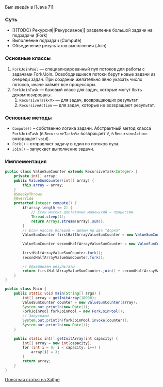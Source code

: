 Был введён в [[Java 7]]

### Суть
- [[{TODO} Рекурсия||Рекурсивное]] разделение большой задачи на подзадачи (Fork)
- Выполнение подзадач (Compute)
- Объединение результатов выполнения (Join)

### Основные классы
1. `ForkJoinPool` — специализированный пул потоков для работы с задачами Fork/Join. Освободившиеся потоки берут новые задачи из очереди задач. При создании желательно явно указать число потоков, иначе займёт все процессоры. 
2. `ForkJoinTask` — базовый класс для задач, которые могут быть декомпозированы.
	1. `RecursiveTask<V>` — для задач, возвращающих результат.
	2. `RecursiveAction` — для задач, которые не возвращают результат.


### Основные методы

- `Compute()` – собственно логика задачи. Абстрактный метод класса `ForkJoinTask` (в `RecursiveTask<V>` возвращает `V`, в `RecursiveAction` возвращает `void`). 
- `Fork()` – отправляет задачу в один из потоков пула. 
- `Join()` – запускает выполнение задачи. 

### Имплементация


``` java
public class ValueSumCounter extends RecursiveTask<Integer> {    
	private int[] array;    
	public ValueSumCounter(int[] array) {        
		this.array = array;    
	}    
	@SneakyThrows    
	@Override    
	protected Integer compute() {        
		if(array.length <= 2) {
			// Если массив достаточно маленький – процессим
			Thread.sleep(1);            
			return Arrays.stream(array).sum();        
		}
		// Если массив большой – делим на два "форка"        
		ValueSumCounter firstHalfArrayValueSumCounter = new ValueSumCounter(Arrays.copyOfRange(array, 0, array.length/2));
		
		ValueSumCounter secondHalfArrayValueSumCounter = new ValueSumCounter(Arrays.copyOfRange(array, array.length/2, array.length));
		
		firstHalfArrayValueSumCounter.fork();
		secondHalfArrayValueSumCounter.fork();
		
		// Объединяем результаты        
		return firstHalfArrayValueSumCounter.join() + secondHalfArrayValueSumCounter.join();    
	}
}

public class Main {    
	public static void main(String[] args) {
		int[] array = getInitArray(10000);
		ValueSumCounter counter = new ValueSumCounter(array);
		System.out.println(new Date());
		ForkJoinPool forkJoinPool = new ForkJoinPool();
		// Запускаем
		System.out.println(forkJoinPool.invoke(counter));
		System.out.println(new Date());    
	}
	
	public static int[] getInitArray(int capacity) {        
		int[] array = new int[capacity];        
		for (int i = 0; i < capacity; i++) {            
			array[i] = 3;        
		}        
		return array;    
	}
}
```

[Понятная статья на Хабре](https://habr.com/ru/articles/565924/)
